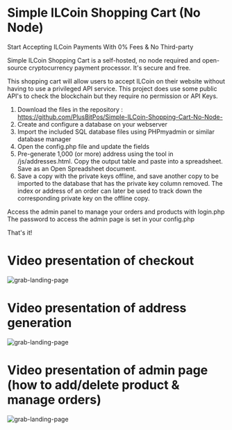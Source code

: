 # **Simple ILCoin Shopping Cart (No Node)**

Start Accepting ILCoin Payments With 0% Fees & No Third-party

Simple ILCoin Shopping Cart is a self-hosted, no node required and open-source cryptocurrency payment processor. It's secure and free.

This shopping cart will allow users to accept ILCoin on their website without having to use a privileged API service. This project does use some public API's to check the blockchain but they require no permission or API Keys.


1. Download the files in the repository : https://github.com/PlusBitPos/Simple-ILCoin-Shopping-Cart-No-Node-
1. Create and configure a database on your webserver
1. Import the included SQL database files using PHPmyadmin or similar database manager
1. Open the config.php file and update the fields
1. Pre-generate 1,000 (or more) address using the tool in /js/addresses.html. Copy the output table and paste into a spreadsheet. Save as an Open Spreadsheet document.
1. Save a copy with the private keys offline, and save another copy to be imported to the database that has the private key column removed. The index or address of an order can later be used to track down the corresponding private key on the offline copy.

Access the admin panel to manage your orders and products with login.php The password to access the admin page is set in your config.php

That's it!

# Video presentation of checkout
![grab-landing-page](https://github.com/PlusBitPos/Simple-ILCoin-Shopping-Cart-No-Node-/blob/master/demo.gif)

# Video presentation of address generation
![grab-landing-page](https://github.com/PlusBitPos/Simple-ILCoin-Shopping-Cart-No-Node-/blob/master/generateaddress.gif)

# Video presentation of admin page (how to add/delete product & manage orders)
![grab-landing-page](https://github.com/PlusBitPos/Simple-ILCoin-Shopping-Cart-No-Node-/blob/master/demo.gif)
